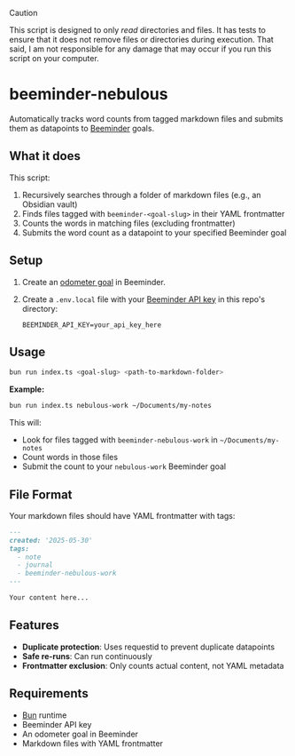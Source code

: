 > [!CAUTION]
> This script is designed to only _read_ directories and files. It has tests to ensure that it does not remove files or directories during execution. That said, I am not responsible for any damage that may occur if you run this script on your computer.

# beeminder-nebulous

Automatically tracks word counts from tagged markdown files and submits them as datapoints to [Beeminder](https://www.beeminder.com/) goals.

## What it does

This script:

1. Recursively searches through a folder of markdown files (e.g., an Obsidian vault)
2. Finds files tagged with `beeminder-<goal-slug>` in their YAML frontmatter
3. Counts the words in matching files (excluding frontmatter)
4. Submits the word count as a datapoint to your specified Beeminder goal

## Setup

1. Create an [odometer goal](https://help.beeminder.com/article/68-odometer-goals) in Beeminder.

2. Create a `.env.local` file with your [Beeminder API key](https://www.beeminder.com/settings/account#account-permissions) in this repo's directory:

   ```
   BEEMINDER_API_KEY=your_api_key_here
   ```

## Usage

```bash
bun run index.ts <goal-slug> <path-to-markdown-folder>
```

**Example:**

```bash
bun run index.ts nebulous-work ~/Documents/my-notes
```

This will:

- Look for files tagged with `beeminder-nebulous-work` in `~/Documents/my-notes`
- Count words in those files
- Submit the count to your `nebulous-work` Beeminder goal

## File Format

Your markdown files should have YAML frontmatter with tags:

```markdown
---
created: '2025-05-30'
tags:
  - note
  - journal
  - beeminder-nebulous-work
---

Your content here...
```

## Features

- **Duplicate protection**: Uses requestid to prevent duplicate datapoints
- **Safe re-runs**: Can run continuously
- **Frontmatter exclusion**: Only counts actual content, not YAML metadata

## Requirements

- [Bun](https://bun.sh) runtime
- Beeminder API key
- An odometer goal in Beeminder
- Markdown files with YAML frontmatter

